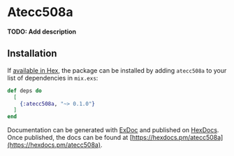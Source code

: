 # Atecc508a

**TODO: Add description**

## Installation

If [available in Hex](https://hex.pm/docs/publish), the package can be installed
by adding `atecc508a` to your list of dependencies in `mix.exs`:

```elixir
def deps do
  [
    {:atecc508a, "~> 0.1.0"}
  ]
end
```

Documentation can be generated with [ExDoc](https://github.com/elixir-lang/ex_doc)
and published on [HexDocs](https://hexdocs.pm). Once published, the docs can
be found at [https://hexdocs.pm/atecc508a](https://hexdocs.pm/atecc508a).

